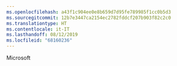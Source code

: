 ```yaml
---
ms.openlocfilehash: a43f1c904ee0e8b659d7d95fe789985f1cc0b5d3
ms.sourcegitcommit: 12b7e3447ca2154ec2782fddcf207b903f82c2c0
ms.translationtype: HT
ms.contentlocale: it-IT
ms.lasthandoff: 08/12/2019
ms.locfileid: "68160236"
---
```

 Microsoft 